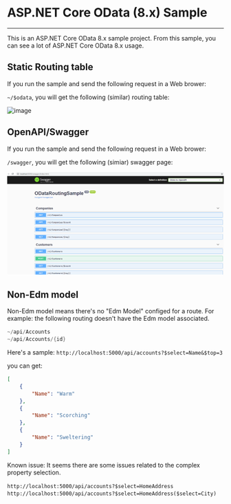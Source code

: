 # ASP.NET Core OData (8.x) Sample

---
This is an ASP.NET Core OData 8.x sample project. From this sample, you can see a lot of ASP.NET Core OData 8.x usage.



## Static Routing table

If you run the sample and send the following request in a Web brower:

`~/$odata`, you will get the following (similar) routing table:

![image](https://user-images.githubusercontent.com/9426627/104256721-992da180-5430-11eb-846b-19b02756c084.png)


## OpenAPI/Swagger

If you run the sample and send the following request in a Web brower:

`/swagger`, you will get the following (simiar) swagger page:

![image](../../images/sample_swagger.png)

## Non-Edm model

Non-Edm model means there's no "Edm Model" configed for a route.
For example: the following routing doesn't have the Edm model associated.

```C#
~/api/Accounts
~/api/Accounts/{id}
```

Here's a sample:
`http://localhost:5000/api/accounts?$select=Name&$top=3`

you can get:
```json
[
    {
        "Name": "Warm"
    },
    {
        "Name": "Scorching"
    },
    {
        "Name": "Sweltering"
    }
]
```

Known issue: It seems there are some issues related to the complex property selection.

`http://localhost:5000/api/accounts?$select=HomeAddress`
`http://localhost:5000/api/accounts?$select=HomeAddress($select=City)`
